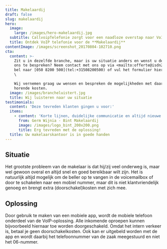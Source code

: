 ```yaml
---
title: Makelaardij
draft: false
slug: makelaardij
hero:
  image:
    large: /images/hero-makelaardij.jpg
  subtitle: CallvoipTelefonie zorgt voor een naadloze overstap naar VoIP!
  title: Ontdek VoIP telefonie voor de **Makelaardij**
contentImage: /images/screenshot_20170804-102710.png
cta:
  content: >-
    Zit u in dezelfde branche, maar is uw situatie anders en wenst u deze met
    ons te bespreken? Neem contact met ons op via <mailto:offerte@isdn2voip.nl>,
    bel naar [050 8200 500](tel:+31508200500) of vul het formulier hiernaast in.
    \

    Wij vernemen graag uw wensen en bespreken de mogelijkheden met daarbij
    horende kosten.
  image: /images/brancheluistert.jpg
  title: Wij luisteren naar uw situatie
testimonials:
  content: 'Deze tevreden klanten gingen u voor:'
  items:
    - content: 'Korte lijnen, duidelijke communicatie en altijd nieuwe innovaties'
      from: Germ Wijnia - Bint Makelaardij
      image: /images/logo_bint_200x200.png
      title: Erg tevreden met de oplossing!
  title: Uw makelaarskantoor is in goede handen
---
```

## Situatie

Het grootste probleem van de makelaar is dat hij/zij veel onderweg is, maar wel gewoon overal en altijd snel en goed bereikbaar wilt zijn. Het is natuurlijk altijd mogelijk om de beller op te vangen in de voicemailbox of door te schakelen naar een mobiel nummer, maar dit is niet klantvriendelijk genoeg en brengt extra (doorschakel)kosten met zich mee.



## Oplossing

Door gebruik te maken van een mobiele app, wordt de mobiele telefoon onderdeel van de VoIP-oplossing. Alle inkomende oproepen kunnen bijvoorbeeld hiernaar toe worden doorgeschakeld. Omdat het intern verkeer is, betaal je geen doorschakelkosten. Ook kan er uitgebeld worden met de app en wordt daarbij het telefoonnummer van de zaak meegestuurd en niet het 06-nummer.

